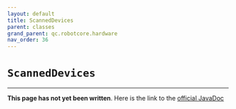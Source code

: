 ```yaml
---
layout: default
title: ScannedDevices
parent: classes
grand_parent: qc.robotcore.hardware
nav_order: 36
---
```

# `ScannedDevices`
---
**This page has not yet been written**. Here is the link to the [official JavaDoc](https://ftctechnh.github.io/ftc_app/doc/javadoc/com/qualcomm/robotcore/hardware/ScannedDevices.html)
        